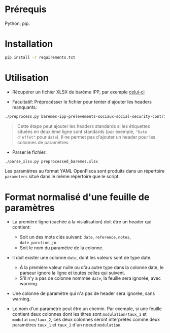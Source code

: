 # Prérequis

Python, pip.

# Installation

```sh
pip install -r requirements.txt
```

# Utilisation

- Récupérer un fichier XLSX de barème IPP, par exemple [celui-ci](https://www.ipp.eu/wp-content/uploads/2018/01/baremes-ipp-prelevements-sociaux-social-security-contributions.xlsx)

- Facultatif: Préprocésser le fichier pour tenter d'ajouter les headers manquants:
```sh
./preprocess.py baremes-ipp-prelevements-sociaux-social-security-contributions.xlsx preprocessed_baremes.xlsx
```

> Cette étape peut ajouter les headers standards si les étiquettes situées en deuxième ligne sont standards (par exemple, `"Date d'effet"` pour `date`). Il ne permet pas d'ajouter un header pour les colonnes de paramètres.

- Parser le fichier:

```sh
./parse_xlsx.py preprocessed_baremes.xlsx
```

Les paramètres au format YAML OpenFisca sont produits dans un répertoire `parameters` situé dans le même répertoire que le script.

# Format normalisé d'une feuille de paramètres

- La première ligne (cachée à la visialisation) doit être un header qui contient:
  - Soit un des mots clés suivant: `date`, `reference`, `notes`, `date_parution_jo`
  - Soit le nom du paramètre de la colonne.

- Il doit exister une colonne `date`, dont les valeurs sont de type date.
  - À la première valeur nulle ou d'au autre type dans la colonne date, le parseur ignore la ligne et toutes celles qui suivent.
  - S'il n'y a pas de colonne nommée `date`, la feuille sera ignorée, avec warning.

- Une colonne de paramètre qui n'a pas de header sera ignorée, sans warning.

- Le nom d'un paramètre peut être un chemin. Par exemple, si une feuille contient deux colonnes dont les titres sont `modulation/taux_1` et  `modulation/taux_2`, ces deux colonnes seront interprétés comme deux paramètres `taux_1` et `taux_2` d'un noeud `modulation`.
